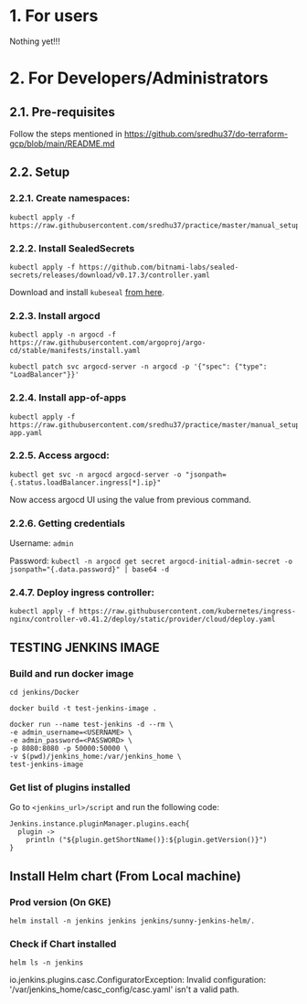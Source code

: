 # 1. For users

Nothing yet!!!

# 2. For Developers/Administrators

## 2.1. Pre-requisites

Follow the steps mentioned in https://github.com/sredhu37/do-terraform-gcp/blob/main/README.md

## 2.2. Setup

### 2.2.1. Create namespaces:

```
kubectl apply -f https://raw.githubusercontent.com/sredhu37/practice/master/manual_setup/01_namespaces.yaml
```

### 2.2.2. Install SealedSecrets

```
kubectl apply -f https://github.com/bitnami-labs/sealed-secrets/releases/download/v0.17.3/controller.yaml
```

Download and install `kubeseal` [from here](https://github.com/bitnami-labs/sealed-secrets/releases/tag/v0.17.3).

### 2.2.3. Install argocd

```
kubectl apply -n argocd -f https://raw.githubusercontent.com/argoproj/argo-cd/stable/manifests/install.yaml

kubectl patch svc argocd-server -n argocd -p '{"spec": {"type": "LoadBalancer"}}'
```

### 2.2.4. Install app-of-apps

```
kubectl apply -f https://raw.githubusercontent.com/sredhu37/practice/master/manual_setup/02_argocd-app.yaml
```

### 2.2.5. Access argocd:

```
kubectl get svc -n argocd argocd-server -o "jsonpath={.status.loadBalancer.ingress[*].ip}"
```

Now access argocd UI using the value from previous command.

### 2.2.6. Getting credentials

Username: `admin`

Password: `kubectl -n argocd get secret argocd-initial-admin-secret -o jsonpath="{.data.password}" | base64 -d`

### 2.4.7. Deploy ingress controller:

```
kubectl apply -f https://raw.githubusercontent.com/kubernetes/ingress-nginx/controller-v0.41.2/deploy/static/provider/cloud/deploy.yaml
```

## TESTING JENKINS IMAGE

### Build and run docker image

```
cd jenkins/Docker

docker build -t test-jenkins-image .

docker run --name test-jenkins -d --rm \
-e admin_username=<USERNAME> \
-e admin_password=<PASSWORD> \
-p 8080:8080 -p 50000:50000 \
-v $(pwd)/jenkins_home:/var/jenkins_home \
test-jenkins-image
```

### Get list of plugins installed

Go to `<jenkins_url>/script` and run the following code:

```
Jenkins.instance.pluginManager.plugins.each{
  plugin ->
    println ("${plugin.getShortName()}:${plugin.getVersion()}")
}
```


## Install Helm chart (From Local machine)

### Prod version (On GKE)

```
helm install -n jenkins jenkins jenkins/sunny-jenkins-helm/.
```

### Check if Chart installed

```
helm ls -n jenkins
```


io.jenkins.plugins.casc.ConfiguratorException: Invalid configuration: '/var/jenkins_home/casc_config/casc.yaml' isn't a valid path.
